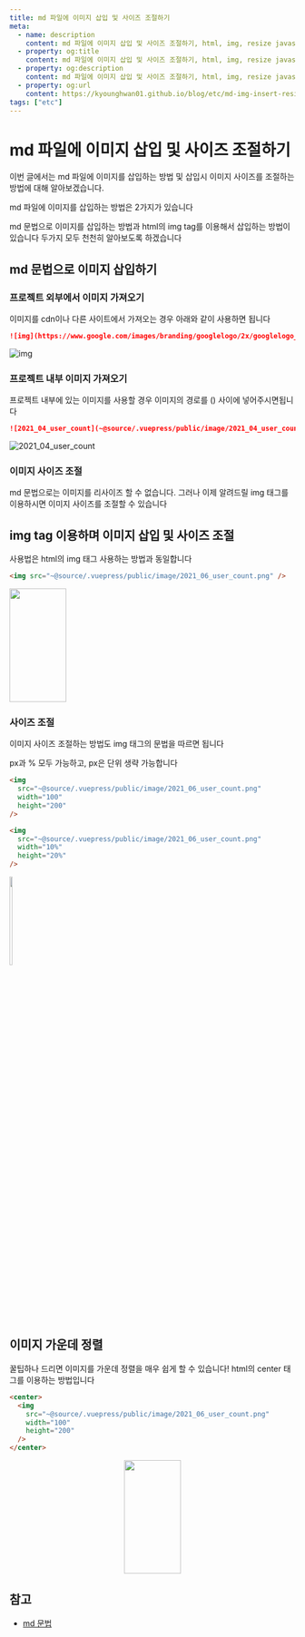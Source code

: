 ```yaml
---
title: md 파일에 이미지 삽입 및 사이즈 조절하기
meta:
  - name: description
    content: md 파일에 이미지 삽입 및 사이즈 조절하기, html, img, resize javascript, getElementsByTagName, markdown, md, image
  - property: og:title
    content: md 파일에 이미지 삽입 및 사이즈 조절하기, html, img, resize javascript, getElementsByTagName, markdown, md, image
  - property: og:description
    content: md 파일에 이미지 삽입 및 사이즈 조절하기, html, img, resize javascript, getElementsByTagName, markdown, md, image
  - property: og:url
    content: https://kyounghwan01.github.io/blog/etc/md-img-insert-resize/
tags: ["etc"]
---
```


# md 파일에 이미지 삽입 및 사이즈 조절하기

이번 글에서는 md 파일에 이미지를 삽입하는 방법 및 삽입시 이미지 사이즈를 조절하는 방법에 대해 알아보겠습니다.

md 파일에 이미지를 삽입하는 방법은 2가지가 있습니다

md 문법으로 이미지를 삽입하는 방법과 html의 img tag를 이용해서 삽입하는 방법이 있습니다 두가지 모두 천천히 알아보도록 하겠습니다

## md 문법으로 이미지 삽입하기

### 프로젝트 외부에서 이미지 가져오기

이미지를 cdn이나 다른 사이트에서 가져오는 경우 아래와 같이 사용하면 됩니다

```md
![img](https://www.google.com/images/branding/googlelogo/2x/googlelogo_light_color_272x92dp.png)
```

![img](https://s.pstatic.net/static/www/mobile/edit/2021/0701/cropImg_728x360_67071928262748357.jpeg)

### 프로젝트 내부 이미지 가져오기

프로젝트 내부에 있는 이미지를 사용할 경우 이미지의 경로를 () 사이에 넣어주시면됩니다

```md
![2021_04_user_count](~@source/.vuepress/public/image/2021_04_user_count.png)
```

![2021_04_user_count](~@source/.vuepress/public/image/2021_04_user_count.png)

### 이미지 사이즈 조절

md 문법으로는 이미지를 리사이즈 할 수 없습니다. 그러나 이제 알려드릴 img 태그를 이용하시면 이미지 사이즈를 조절할 수 있습니다

## img tag 이용하며 이미지 삽입 및 사이즈 조절

사용법은 html의 img 태그 사용하는 방법과 동일합니다

```html
<img src="~@source/.vuepress/public/image/2021_06_user_count.png" />
```

<img src="~@source/.vuepress/public/image/2021_06_user_count.png" width="100" height="200" />

### 사이즈 조절

이미지 사이즈 조절하는 방법도 img 태그의 문법을 따르면 됩니다

px과 % 모두 가능하고, px은 단위 생략 가능합니다

```html
<img
  src="~@source/.vuepress/public/image/2021_06_user_count.png"
  width="100"
  height="200"
/>

<img
  src="~@source/.vuepress/public/image/2021_06_user_count.png"
  width="10%"
  height="20%"
/>
```

<img
  src="~@source/.vuepress/public/image/2021_06_user_count.png"
  width="10%"
  height="20%"
/>

## 이미지 가운데 정렬

꿀팁하나 드리면 이미지를 가운데 정렬을 매우 쉽게 할 수 있습니다! html의 center 태그를 이용하는 방법입니다

```html
<center>
  <img
    src="~@source/.vuepress/public/image/2021_06_user_count.png"
    width="100"
    height="200"
  />
</center>
```

<center>
  <img
    src="~@source/.vuepress/public/image/2021_06_user_count.png"
    width="100"
    height="200"
  />
</center>

## 참고

- [md 문법](https://guides.github.com/features/mastering-markdown/)

<TagLinks />

<Comment />
